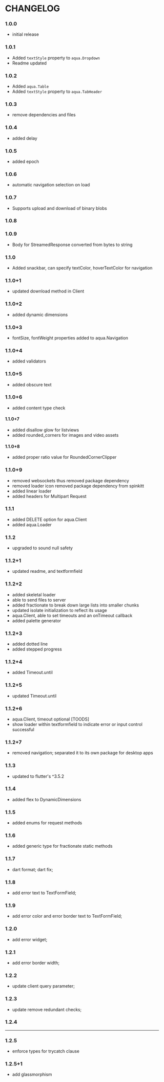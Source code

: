 # CHANGELOG

### 1.0.0
- initial release

### 1.0.1
- Added `textStyle` property to `aqua.Dropdown`
- Readme updated

### 1.0.2
- Added `aqua.Table`
- Added `textStyle` property to `aqua.TabHeader`

### 1.0.3
- remove dependencies and files

### 1.0.4
- added delay

### 1.0.5
- added epoch

### 1.0.6
- automatic navigation selection on load

### 1.0.7
- Supports upload and download of binary blobs

### 1.0.8

### 1.0.9
- Body for StreamedResponse converted from bytes to string

### 1.1.0
- Added snackbar, can specify textColor, hoverTextColor for navigation

### 1.1.0+1
- updated download method in Client

### 1.1.0+2
- added dynamic dimensions

### 1.1.0+3
- fontSize, fontWeight properties added to aqua.Navigation

### 1.1.0+4
- added validators

### 1.1.0+5
- added obscure text

### 1.1.0+6
- added content type check

#### 1.1.0+7
- added disallow glow for listviews
- added rounded_corners for images and video assets

#### 1.1.0+8
- added proper ratio value for RoundedCornerClipper

### 1.1.0+9
- removed websockets thus removed package dependency
- removed loader icon removed package dependency from spinkitt
- added linear loader
- added headers for Multipart Request

### 1.1.1
- added DELETE option for aqua.Client
- added aqua.Loader

### 1.1.2
- upgraded to sound null safety

### 1.1.2+1
- updated readme, and textformfield

### 1.1.2+2
- added skeletal loader
- able to send files to server
- added fractionate to break down large lists into smaller chunks
- updated isolate initialization to reflect its usage
- aqua.Client, able to set timeouts and an onTimeout callback
- added palette generator

### 1.1.2+3
- added dotted line
- added stepped progress
### 1.1.2+4
- added Timeout.until
### 1.1.2+5
- updated Timeout.until
### 1.1.2+6
- aqua.Client, timeout optional
[TOODS]
- show loader within textformfield to indicate error or input control successful

### 1.1.2+7
- removed navigation; separated it to its own package for desktop apps

### 1.1.3
- updated to flutter's ^3.5.2

### 1.1.4
- added flex to DynamicDimensions
### 1.1.5
- added enums for request methods
### 1.1.6
- added generic type for fractionate static methods
### 1.1.7
- dart format; dart fix;
### 1.1.8
- add error text to TextFormField;
### 1.1.9
- add error color and error border text to TextFormField;
### 1.2.0
- add error widget;
### 1.2.1
- add error border width;
### 1.2.2
- update client query parameter;
### 1.2.3
- update remove redundant checks;
### 1.2.4
- --
### 1.2.5
- enforce types for trycatch clause
### 1.2.5+1
- add glassmorphism